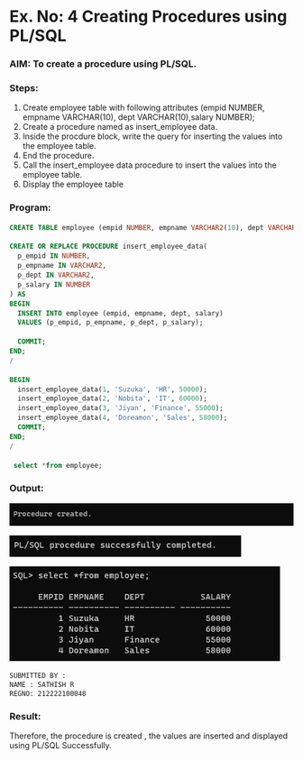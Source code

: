 # Ex. No: 4 Creating Procedures using PL/SQL

### AIM: To create a procedure using PL/SQL.

### Steps:
1. Create employee table with following attributes (empid NUMBER, empname VARCHAR(10), dept VARCHAR(10),salary NUMBER);
2. Create a procedure named as insert_employee data.
3. Inside the procdure block, write the query for inserting the values into the employee table.
4. End the procedure.
5. Call the insert_employee data procedure to insert the values into the employee table.
6. Display the employee table

### Program:
```sql
CREATE TABLE employee (empid NUMBER, empname VARCHAR2(10), dept VARCHAR2(10), salary NUMBER);

CREATE OR REPLACE PROCEDURE insert_employee_data(
  p_empid IN NUMBER,
  p_empname IN VARCHAR2,
  p_dept IN VARCHAR2,
  p_salary IN NUMBER
) AS
BEGIN
  INSERT INTO employee (empid, empname, dept, salary)
  VALUES (p_empid, p_empname, p_dept, p_salary);
  
  COMMIT;
END;
/

BEGIN
  insert_employee_data(1, 'Suzuka', 'HR', 50000);
  insert_employee_data(2, 'Nobita', 'IT', 60000);
  insert_employee_data(3, 'Jiyan', 'Finance', 55000);
  insert_employee_data(4, 'Doreamon', 'Sales', 58000);
  COMMIT;
END;
/

 select *from employee;
```
### Output:
![out](4a.png)

![out](4b.png)

![out](4c.png)

```
SUBMITTED BY :
NAME : SATHISH R
REGNO: 212222100048
```

### Result:
Therefore, the procedure is created , the values are inserted and displayed using PL/SQL Successfully.
